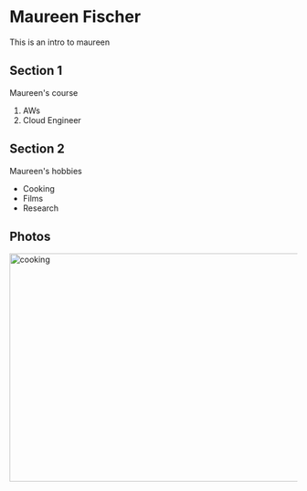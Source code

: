 # Maureen Fischer
This is an intro to maureen
## Section 1
Maureen's course
1. AWs
2. Cloud Engineer
## Section 2
Maureen's hobbies
- Cooking
- Films
- Research
## Photos
<img src="[drawing.jpg](https://149359388.v2.pressablecdn.com/wp-content/uploads/2024/01/689ae0b4b2a8ee1d6204ee331d211bd0-fW1iBf.tmp_.jpg)" alt="cooking" width="600" height=400/>
